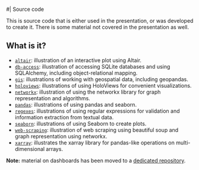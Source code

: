 #| Source code

This is source code that is either used in the presentation, or was developed
to create it.  There is some material not covered in the presentation as well.

## What is it?
* [`altair`](altair): illustration of an interactive plot using Altair.
* [`db-access`](db-access): illustration of accessing SQLite databases and
  using SQLAlchemy, including object-relational mapping.
* [`gis`](gis): illustrations of working with geospatial data, including
  geopandas.
* [`holoviews`](holoviews): illustrations of using HoloViews for convenient
  visualizations.
* [`networkx`](networkx): illustration of using the networkx library for graph
  representation and algorithms.
* [`pandas`](pandas): illustrations of using pandas and seaborn.
* [`regexes`](regexes): illustrations of using regular expressions for
  validation and information extraction from textual data.
* [`seaborn`](seaborn): illustrations of using Seaborn to create plots.
* [`web-scraping`](web-scraping): illustration of web scraping using beautiful
  soup and graph representation using networkx.
* [`xarray`](xarray): illustrates the xarray library for pandas-like operations
  on multi-dimensional arrays.

**Note:** material on dashboards has been moved to a [dedicated
repository](https://github.com/gjbex/Python-dashboards).
